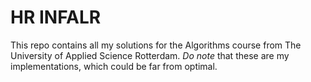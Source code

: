 # HR INFALR
This repo contains all my solutions for the Algorithms course from The University of Applied Science Rotterdam. *Do note* that these are my implementations, which could be far from optimal.
